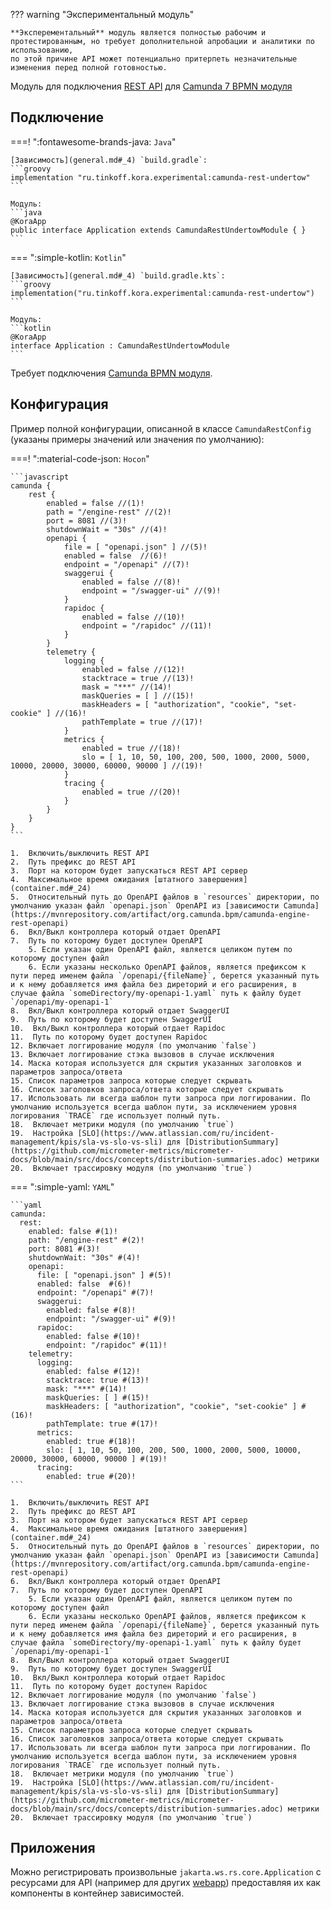 ??? warning "Экспериментальный модуль"

    **Эксперементальный** модуль является полностью рабочим и протестированным, но требует дополнительной апробации и аналитики по использованию, 
    по этой причине API может потенциально притерпеть незначительные изменения перед полной готовностью.

Модуль для подключения [REST API](https://docs.camunda.org/manual/7.21/reference/rest/overview/) для [Camunda 7 BPMN модуля](camunda7-bpmn.md)

## Подключение

===! ":fontawesome-brands-java: `Java`"

    [Зависимость](general.md#_4) `build.gradle`:
    ```groovy
    implementation "ru.tinkoff.kora.experimental:camunda-rest-undertow"
    ```

    Модуль:
    ```java
    @KoraApp
    public interface Application extends CamundaRestUndertowModule { }
    ```

=== ":simple-kotlin: `Kotlin`"

    [Зависимость](general.md#_4) `build.gradle.kts`:
    ```groovy
    implementation("ru.tinkoff.kora.experimental:camunda-rest-undertow")
    ```

    Модуль:
    ```kotlin
    @KoraApp
    interface Application : CamundaRestUndertowModule
    ```

Требует подключения [Camunda BPMN модуля](camunda7-bpmn.md).

## Конфигурация

Пример полной конфигурации, описанной в классе `CamundaRestConfig` (указаны примеры значений или значения по умолчанию):

===! ":material-code-json: `Hocon`"

    ```javascript
    camunda {
        rest {
            enabled = false //(1)!
            path = "/engine-rest" //(2)!
            port = 8081 //(3)!
            shutdownWait = "30s" //(4)!
            openapi {
                file = [ "openapi.json" ] //(5)!
                enabled = false  //(6)!
                endpoint = "/openapi" //(7)!
                swaggerui {
                    enabled = false //(8)!
                    endpoint = "/swagger-ui" //(9)!
                }
                rapidoc {
                    enabled = false //(10)!
                    endpoint = "/rapidoc" //(11)!
                }
            }
            telemetry {
                logging {
                    enabled = false //(12)!
                    stacktrace = true //(13)!
                    mask = "***" //(14)!
                    maskQueries = [ ] //(15)!
                    maskHeaders = [ "authorization", "cookie", "set-cookie" ] //(16)!
                    pathTemplate = true //(17)!
                }
                metrics {
                    enabled = true //(18)!
                    slo = [ 1, 10, 50, 100, 200, 500, 1000, 2000, 5000, 10000, 20000, 30000, 60000, 90000 ] //(19)!
                }
                tracing {
                    enabled = true //(20)!
                }
            }
        }
    }
    ```

    1.  Включить/выключить REST API
    2.  Путь префикс до REST API
    3.  Порт на котором будет запускаться REST API сервер
    4.  Максимальное время ожидания [штатного завершения](container.md#_24)
    5.  Относительный путь до OpenAPI файлов в `resources` директории, по умолчанию указан файл `openapi.json` OpenAPI из [зависимости Camunda](https://mvnrepository.com/artifact/org.camunda.bpm/camunda-engine-rest-openapi)
    6.  Вкл/Выкл контроллера который отдает OpenAPI 
    7.  Путь по которому будет доступен OpenAPI
        5. Если указан один OpenAPI файл, является целиком путем по которому доступен файл
        6. Если указаны несколько OpenAPI файлов, является префиксом к пути перед именем файла `/openapi/{fileName}`, берется указанный путь и к нему добавляется имя файла без диреторий и его расширения, в случае файла `someDirectory/my-openapi-1.yaml` путь к файлу будет `/openapi/my-openapi-1`
    8.  Вкл/Выкл контроллера который отдает SwaggerUI
    9.  Путь по которому будет доступен SwaggerUI
    10.  Вкл/Выкл контроллера который отдает Rapidoc
    11.  Путь по которому будет доступен Rapidoc
    12. Включает логгирование модуля (по умолчанию `false`)
    13. Включает логгирование стэка вызовов в случае исключения
    14. Маска которая используется для скрытия указанных заголовков и параметров запроса/ответа
    15. Список параметров запроса которые следует скрывать
    16. Список заголовков запроса/ответа которые следует скрывать
    17. Использовать ли всегда шаблон пути запроса при логгировании. По умолчанию используется всегда шаблон пути, за исключением уровня логирования `TRACE` где использует полный путь.
    18.  Включает метрики модуля (по умолчанию `true`)
    19.  Настройка [SLO](https://www.atlassian.com/ru/incident-management/kpis/sla-vs-slo-vs-sli) для [DistributionSummary](https://github.com/micrometer-metrics/micrometer-docs/blob/main/src/docs/concepts/distribution-summaries.adoc) метрики
    20.  Включает трассировку модуля (по умолчанию `true`)

=== ":simple-yaml: `YAML`"

    ```yaml
    camunda:
      rest:
        enabled: false #(1)!
        path: "/engine-rest" #(2)!
        port: 8081 #(3)!
        shutdownWait: "30s" #(4)!
        openapi:
          file: [ "openapi.json" ] #(5)!
          enabled: false  #(6)!
          endpoint: "/openapi" #(7)!
          swaggerui:
            enabled: false #(8)!
            endpoint: "/swagger-ui" #(9)!
          rapidoc:
            enabled: false #(10)!
            endpoint: "/rapidoc" #(11)!
        telemetry:
          logging:
            enabled: false #(12)!
            stacktrace: true #(13)!
            mask: "***" #(14)!
            maskQueries: [ ] #(15)!
            maskHeaders: [ "authorization", "cookie", "set-cookie" ] #(16)!
            pathTemplate: true #(17)!
          metrics:
            enabled: true #(18)!
            slo: [ 1, 10, 50, 100, 200, 500, 1000, 2000, 5000, 10000, 20000, 30000, 60000, 90000 ] #(19)!
          tracing:
            enabled: true #(20)!
    ```

    1.  Включить/выключить REST API
    2.  Путь префикс до REST API
    3.  Порт на котором будет запускаться REST API сервер
    4.  Максимальное время ожидания [штатного завершения](container.md#_24)
    5.  Относительный путь до OpenAPI файлов в `resources` директории, по умолчанию указан файл `openapi.json` OpenAPI из [зависимости Camunda](https://mvnrepository.com/artifact/org.camunda.bpm/camunda-engine-rest-openapi)
    6.  Вкл/Выкл контроллера который отдает OpenAPI 
    7.  Путь по которому будет доступен OpenAPI
        5. Если указан один OpenAPI файл, является целиком путем по которому доступен файл
        6. Если указаны несколько OpenAPI файлов, является префиксом к пути перед именем файла `/openapi/{fileName}`, берется указанный путь и к нему добавляется имя файла без диреторий и его расширения, в случае файла `someDirectory/my-openapi-1.yaml` путь к файлу будет `/openapi/my-openapi-1`
    8.  Вкл/Выкл контроллера который отдает SwaggerUI
    9.  Путь по которому будет доступен SwaggerUI
    10.  Вкл/Выкл контроллера который отдает Rapidoc
    11.  Путь по которому будет доступен Rapidoc
    12. Включает логгирование модуля (по умолчанию `false`)
    13. Включает логгирование стэка вызовов в случае исключения
    14. Маска которая используется для скрытия указанных заголовков и параметров запроса/ответа
    15. Список параметров запроса которые следует скрывать
    16. Список заголовков запроса/ответа которые следует скрывать
    17. Использовать ли всегда шаблон пути запроса при логгировании. По умолчанию используется всегда шаблон пути, за исключением уровня логирования `TRACE` где использует полный путь.
    18.  Включает метрики модуля (по умолчанию `true`)
    19.  Настройка [SLO](https://www.atlassian.com/ru/incident-management/kpis/sla-vs-slo-vs-sli) для [DistributionSummary](https://github.com/micrometer-metrics/micrometer-docs/blob/main/src/docs/concepts/distribution-summaries.adoc) метрики
    20.  Включает трассировку модуля (по умолчанию `true`)

## Приложения

Можно регистрировать произвольные `jakarta.ws.rs.core.Application` с ресурсами для API (например для других [webapp](https://docs.camunda.org/manual/7.21/webapps/)) предоставляя их как компоненты в контейнер зависимостей.
